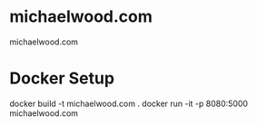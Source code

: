 michaelwood.com
===============

michaelwood.com

# Docker Setup

docker build -t michaelwood.com .
docker run -it -p 8080:5000 michaelwood.com
